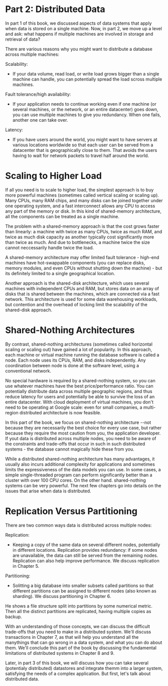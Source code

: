 # Part 2: Distributed Data

In part 1 of this book, we discussed aspects of data systems that apply when data is stored on a single machine. Now, in part 2, we move up a level and ask: what happens if multiple machines are involved in storage and retrieval of data?  

There are various reasons why you might want to distribute a database across multiple machines:  

Scalability:  
- If your data volume, read load, or write load grows bigger than a single machine can handle, you can potentially spread the load scross multiple machines.  

Fault tolerance/high availability:  
- If your application needs to continue working even if one machine (or several machines, or the network, or an entire datacenter) goes down, you can use multiple machines to give you redundancy. When one fails, another one can take over.  

Latency:  
- If you have users around the world, you might want to have servers at various locations worldwide so that each user can be served from a datacenter that is geographically close to them. That avoids the users having to wait for network packets to travel half around the world.  

# Scaling to Higher Load

If all you need is to scale to higher load, the simplest approach is to buy more powerful machines (sometimes called vertical scaling or scaling up). Many CPUs, many 
RAM chips, and many disks can be joined together under one operating system, and a fast interconnect allows any CPU to access any part of the memory or disk. In this kind of shared-memory architecture, all the components can be treated as a single machine.  

The problem with a shared-memory approach is that the cost grows faster than linearly: a machine with twice as many CPUs, twice as much RAM, and twice as much disk capacity as another typically cost significantly more than twice as much. And due to bottlenecks, a machine twice the size cannot neccessarily handle twice the load.  

A shared-memory architecture may offer limited fault tolerance - high-end machines have hot-swappable components (you can replace disks, memory modules, and even CPUs without shutting down the machine) - but its definitely limited to a single geographical location.  

Another approach is the shared-disk architecture, which uses several machines with independent CPUs and RAM, but stores data on an array of disks that is shared between the machines, which are connected via a fast network. This architecture is used for some data warehousing workloads, but contention and the overhead of locking limit the scalability of the shared-disk approach.  

# Shared-Nothing Architectures 

By contrast, shared-nothing architectures (sometimes called horizontal scaling or scaling out) have gained a lot of popularity. In this approach, each machine or virtual machine running the database software is called a node. Each node uses its CPUs, RAM, and disks independently. Any coordination between node is done at the software level, using a conventional network.  

No special hardware is required by a shared-nothing system, so you can use whatever machines have the best price/performance ratio. You can potentially distribute data across multiple geographic regions, and thus reduce latency for users and potentially be able to survive the loss of an entire datacenter. With cloud deployment of virtual machines, you don't need to be operating at Google scale: even for small companies, a multi-region distributed architecture is now feasible.  

In this part of the book, we focus on shared-nothing architecture --not because they are necessarily the best choice for every use case, but rather because they require the most caution from you, the application developer. If yout data is distributed across multiple nodes, you need to be aware of the constraints and trade-offs that occur in such in such distributed systems - the database cannot magically hide these from you.  

While a distributed shared-nothing architecture has many advantages, it usually also incurs additional complexity for applications and sometimes limits the expressiveness of the data models you can use. In some cases, a simple single-threaded program can perform significantly better than a cluster with over 100 CPU cores. On the other hand. shared-nothing systems can be very powerful. The next few chapters go into details on the issues that arise when data is distributed.  

# Replication Versus Partitioning

There are two common ways data is distributed across multiple nodes:  

Replication:  
- Keeping a copy of the same data on several different nodes, potentially in different locations. Replication provides redundancy: if some nodes are unavailable, the data can still be served from the remaining nodes. Replication can also help improve performance. We discuss replication in Chapter 5.  

Partitioning:  
- Solitting a big database into smaller subsets called partitions so that different partitions can be assigned to different nodes (also known as sharding). We discuss partitioning in Chapter 6.  

He shows a file structure split into partitions by some numerical metric. Then all the distinct partitions are replicated, having multiple copies as backup.  

With an understanding of those concepts, we can discuss the difficult trade-offs that you need to make in a distributed system. We'll discuss transactions in Chapter 7, as that will help you understand all the manythings that can go wrong in a data system, and what you can do about them. We'll conclude this part of the book by discussing the fundamental limitations of distributed systems in Chapter 8 and 9.  

Later, in part 3 of this book, we will discuss how you can take several (potentialy distributed) datastores and integrate themm into a larger system, satisfying the needs of a complex application. But first, let's talk about distributed data.  